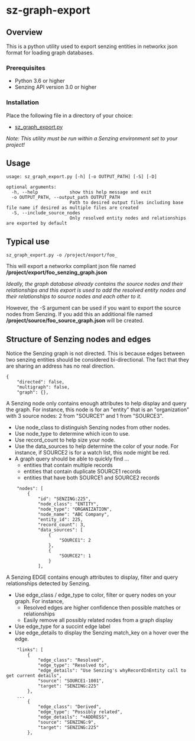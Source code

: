 # sz-graph-export

## Overview

This is a python utility used to export senzing entities in networkx json format for loading graph databases.

### Prerequisites
- Python 3.6 or higher
- Senzing API version 3.0 or higher

### Installation

Place the following file in a directory of your choice:
- [sz_graph_export.py](sz_graph_export.py)

*Note: This utility must be run within a Senzing environment set to your project!*

## Usage

```console
usage: sz_graph_export.py [-h] [-o OUTPUT_PATH] [-S] [-D]

optional arguments:
  -h, --help            show this help message and exit
  -o OUTPUT_PATH, --output_path OUTPUT_PATH
                        Path to desired output files including base file name if desired as multiple files are created
  -S, --include_source_nodes
                        Only resolved entity nodes and relationships are exported by default
```

## Typical use

```console
sz_graph_export.py -o /project/export/foo_
```

This will export a networkx compliant json file named **/project/export/foo_senzing_graph.json**

*Ideally, the graph database already contains the source nodes and their relationships and this export is used to add the resolved entity nodes and their relationships to source nodes and each other to it.*

However, the -S argument can be used if you want to export the source nodes from Senzing.  If you add this an additional file named **/project/source/foo_source_graph.json** will be created.


## Structure of Senzing nodes and edges

Notice the Senzing graph is not directed.  This is because edges between two senzing entities should be considered bi-directional. The fact that they are sharing an address has no real direction.
```console
{
    "directed": false,
    "multigraph": false,
    "graph": {},
```
A Senzing node only contains enough attributes to help display and query the graph.  For instance, this node is for an "entity" that is an "organization" with 3 source nodes: 2 from "SOURCE1" and 1 from "SOURCE3".

- Use node_class to distinguish Senzing nodes from other nodes.
- Use node_type to determine which icon to use.
- Use record_count to help size your node.
- Use the data_sources to help determine the color of your node.  For instance, if SOURCE2 is for a watch list, this node might be red.
- A graph query should be able to quickly find ...
	- entities that contain multiple records
	- entities that contain duplicate SOURCE1 records
	- entities that have both SOURCE1 and SOURCE2 records

```console
    "nodes": [
        {
            "id": "SENZING:225",
            "node_class": "ENTITY",
            "node_type": "ORGANIZATION",
            "node_name": "ABC Company",
            "entity_id": 225,
            "record_count": 3,
            "data_sources": [
                {
                    "SOURCE1": 2
                },
                {
                    "SOURCE2": 1
                }
            ],
```
A Senzing EDGE contains enough attributes to display, filter and query relationships detected by Senzing.
- Use edge_class / edge_type to color, filter or query nodes on your graph.  For instance,
	- Resolved edges are higher confidence then possible matches or relationships
	- Easily remove all possibly related nodes from a graph display
- Use edge_type for a succint edge label
- Use edge_details to display the Senzing match_key on a hover over the edge.
```console
    "links": [
        {
            "edge_class": "Resolved",
            "edge_type": "Resolved to",
            "edge_details": "Use Senzing's whyRecordInEntity call to get current details",
            "source": "SOURCE1-1001",
            "target": "SENZING:225"
        },
    ...
        {
            "edge_class": "Derived",
            "edge_type": "Possibly related",
            "edge_details": "+ADDRESS",
            "source": "SENZING:9",
            "target": "SENZING:225"
        },
